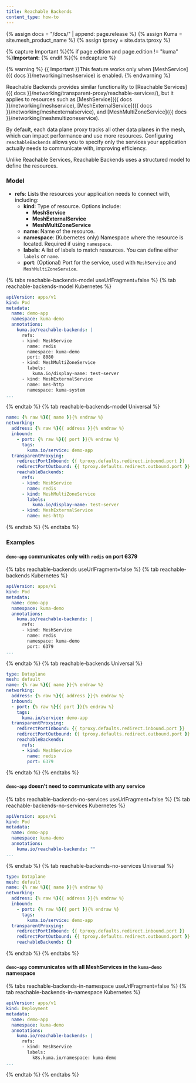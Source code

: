```yaml
---
title: Reachable Backends
content_type: how-to
---
```


{% assign docs = "/docs/" | append: page.release %}
{% assign Kuma = site.mesh_product_name %}
{% assign tproxy = site.data.tproxy %}

{% capture Important %}{% if page.edition and page.edition != "kuma" %}**Important:** {% endif %}{% endcapture %}

{% warning %}
{{ Important }}This feature works only when [MeshService]({{ docs }}/networking/meshservice) is enabled.
{% endwarning %}

Reachable Backends provides similar functionality to [Reachable Services]({{ docs }}/networking/transparent-proxy/reachable-services/), but it applies to resources such as [MeshService]({{ docs }}/networking/meshservice), [MeshExternalService]({{ docs }}/networking/meshexternalservice), and [MeshMultiZoneService]({{ docs }}/networking/meshmultizoneservice).

By default, each data plane proxy tracks all other data planes in the mesh, which can impact performance and use more resources. Configuring `reachableBackends` allows you to specify only the services your application actually needs to communicate with, improving efficiency.

Unlike Reachable Services, Reachable Backends uses a structured model to define the resources.

### Model

- **refs**: Lists the resources your application needs to connect with, including:
  - **kind**: Type of resource. Options include:
    - **MeshService**
    - **MeshExternalService**
    - **MeshMultiZoneService**
  - **name**: Name of the resource.
  - **namespace**: (Kubernetes only) Namespace where the resource is located. Required if using `namespace`.
  - **labels**: A list of labels to match resources. You can define either `labels` or `name`.
  - **port**: (Optional) Port for the service, used with `MeshService` and `MeshMultiZoneService`.

{% tabs reachable-backends-model useUrlFragment=false %}
{% tab reachable-backends-model Kubernetes %}
```yaml
apiVersion: apps/v1
kind: Pod
metadata:
  name: demo-app
  namespace: kuma-demo
  annotations:
    kuma.io/reachable-backends: |
      refs:
      - kind: MeshService
        name: redis
        namespace: kuma-demo
        port: 8080
      - kind: MeshMultiZoneService
        labels:
          kuma.io/display-name: test-server
      - kind: MeshExternalService
        name: mes-http
        namespace: kuma-system
...
```
{% endtab %}
{% tab reachable-backends-model Universal %}
```yaml
name: {% raw %}{{ name }}{% endraw %}
networking:
  address: {% raw %}{{ address }}{% endraw %}
  inbound:
    - port: {% raw %}{{ port }}{% endraw %}
      tags:
        kuma.io/service: demo-app
  transparentProxying:
    redirectPortInbound: {{ tproxy.defaults.redirect.inbound.port }}
    redirectPortOutbound: {{ tproxy.defaults.redirect.outbound.port }}
    reachableBackends:
      refs:
      - kind: MeshService
        name: redis
      - kind: MeshMultiZoneService
        labels:
          kuma.io/display-name: test-server
      - kind: MeshExternalService
        name: mes-http
```
{% endtab %}
{% endtabs %}

### Examples

<!-- vale Google.Headings = NO -->
#### `demo-app` communicates only with `redis` on port 6379
<!-- vale Google.Headings = YES -->

{% tabs reachable-backends useUrlFragment=false %}
{% tab reachable-backends Kubernetes %}
```yaml
apiVersion: apps/v1
kind: Pod
metadata:
  name: demo-app
  namespace: kuma-demo
  annotations:
    kuma.io/reachable-backends: |
      refs:
      - kind: MeshService
        name: redis
        namespace: kuma-demo
        port: 6379
...
```
{% endtab %}
{% tab reachable-backends Universal %}
```yaml
type: Dataplane
mesh: default
name: {% raw %}{{ name }}{% endraw %}
networking:
  address: {% raw %}{{ address }}{% endraw %}
  inbound:
  - port: {% raw %}{{ port }}{% endraw %}
    tags:
      kuma.io/service: demo-app
  transparentProxying:
    redirectPortInbound: {{ tproxy.defaults.redirect.inbound.port }}
    redirectPortOutbound: {{ tproxy.defaults.redirect.outbound.port }}
    reachableBackends:
      refs:
      - kind: MeshService
        name: redis
        port: 6379
```
{% endtab %}
{% endtabs %}

<!-- vale Google.Headings = NO -->
#### `demo-app` doesn’t need to communicate with any service
<!-- vale Google.Headings = YES -->

{% tabs reachable-backends-no-services useUrlFragment=false %}
{% tab reachable-backends-no-services Kubernetes %}
```yaml
apiVersion: apps/v1
kind: Pod
metadata:
  name: demo-app
  namespace: kuma-demo
  annotations:
    kuma.io/reachable-backends: ""
...
```
{% endtab %}
{% tab reachable-backends-no-services Universal %}
```yaml
type: Dataplane
mesh: default
name: {% raw %}{{ name }}{% endraw %}
networking:
  address: {% raw %}{{ address }}{% endraw %}
  inbound:
    - port: {% raw %}{{ port }}{% endraw %}
      tags:
        kuma.io/service: demo-app
  transparentProxying:
    redirectPortInbound: {{ tproxy.defaults.redirect.inbound.port }}
    redirectPortOutbound: {{ tproxy.defaults.redirect.outbound.port }}
    reachableBackends: {}
```
{% endtab %}
{% endtabs %}

<!-- vale Google.Headings = NO -->
#### `demo-app` communicates with all MeshServices in the `kuma-demo` namespace
<!-- vale Google.Headings = YES -->

{% tabs reachable-backends-in-namespace useUrlFragment=false %}
{% tab reachable-backends-in-namespace Kubernetes %}
```yaml
apiVersion: apps/v1
kind: Deployment
metadata:
  name: demo-app
  namespace: kuma-demo
  annotations:
    kuma.io/reachable-backends: |
      refs:
      - kind: MeshService
        labels:
          k8s.kuma.io/namespace: kuma-demo
...
```
{% endtab %}
{% endtabs %}
